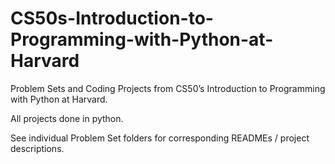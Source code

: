 # CS50s-Introduction-to-Programming-with-Python-at-Harvard
Problem Sets and Coding Projects from CS50’s Introduction to Programming with Python at Harvard.  
  
All projects done in python.  
  
See individual Problem Set folders for corresponding READMEs / project descriptions.
